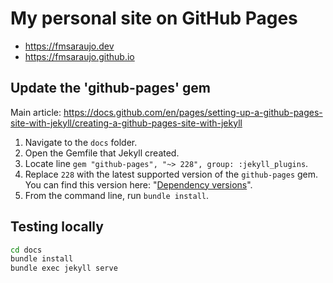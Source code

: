 # My personal site on GitHub Pages

- https://fmsaraujo.dev
- https://fmsaraujo.github.io

## Update the 'github-pages' gem

Main article: https://docs.github.com/en/pages/setting-up-a-github-pages-site-with-jekyll/creating-a-github-pages-site-with-jekyll

1. Navigate to the `docs` folder.
1. Open the Gemfile that Jekyll created.
1. Locate line `gem "github-pages", "~> 228", group: :jekyll_plugins`.
1. Replace `228` with the latest supported version of the `github-pages` gem.
You can find this version here: "[Dependency versions](https://pages.github.com/versions/)".
1. From the command line, run `bundle install`.

## Testing locally

```sh
cd docs
bundle install
bundle exec jekyll serve
```
